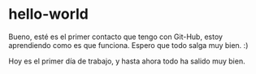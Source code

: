 # hello-world

Bueno, esté es el primer contacto que tengo con Git-Hub, estoy aprendiendo como es que funciona. Espero que todo salga muy bien. :)

Hoy es el primer día de trabajo, y hasta ahora todo ha salido muy bien.
